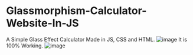 
# Glassmorphism-Calculator-Website-In-JS
A Simple Glass Effect Calculator Made in JS, CSS and HTML. 
![image](https://user-images.githubusercontent.com/85815599/121838479-91cb3680-ccf5-11eb-978d-8aaebfc8b637.png)
It is 100% Working.
![image](https://user-images.githubusercontent.com/85815599/121838598-db1b8600-ccf5-11eb-829a-cd8635c82cc0.png)
